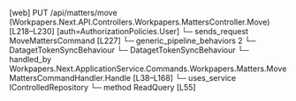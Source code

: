 [web] PUT /api/matters/move  (Workpapers.Next.API.Controllers.Workpapers.MattersController.Move)  [L218–L230] [auth=AuthorizationPolicies.User]
  └─ sends_request MoveMattersCommand [L227]
    └─ generic_pipeline_behaviors 2
      └─ DatagetTokenSyncBehaviour
      └─ DatagetTokenSyncBehaviour
    └─ handled_by Workpapers.Next.ApplicationService.Commands.Workpapers.Matters.MoveMattersCommandHandler.Handle [L38–L168]
      └─ uses_service IControlledRepository<Matter>
        └─ method ReadQuery [L55]

